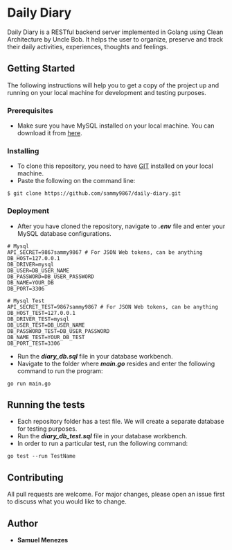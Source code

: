 # Daily Diary
Daily Diary is a RESTful backend server implemented in Golang using Clean Architecture by Uncle Bob. It helps the user to organize, preserve and track their daily activities, experiences, thoughts and feelings.

## Getting Started
The following instructions will help you to get a copy of the project up and running on your local machine for development and testing purposes.

### Prerequisites
* Make sure you have MySQL installed on your local machine. You can download it from  [here](https://dev.mysql.com/downloads/installer/).

### Installing
* To clone this repository, you need to have [GIT](https://git-scm.com) installed on your local machine.
* Paste the following on the command line:
```
$ git clone https://github.com/sammy9867/daily-diary.git
```

### Deployment
* After you have cloned the repository, navigate to ***.env*** file and enter your MySQL database configurations.
```
# Mysql
API_SECRET=9867sammy9867 # For JSON Web tokens, can be anything
DB_HOST=127.0.0.1
DB_DRIVER=mysql 
DB_USER=DB_USER_NAME
DB_PASSWORD=DB_USER_PASSWORD
DB_NAME=YOUR_DB
DB_PORT=3306

# Mysql Test
API_SECRET_TEST=9867sammy9867 # For JSON Web tokens, can be anything
DB_HOST_TEST=127.0.0.1
DB_DRIVER_TEST=mysql 
DB_USER_TEST=DB_USER_NAME
DB_PASSWORD_TEST=DB_USER_PASSWORD
DB_NAME_TEST=YOUR_DB_TEST
DB_PORT_TEST=3306
```
* Run the ***diary_db.sql*** file in your database workbench.
* Navigate to the folder where ***main.go*** resides and enter the following command to run the program:
```
go run main.go
```
## Running the tests
* Each repository folder has a test file. We will create a separate database for testing purposes. 
* Run the ***diary_db_test.sql*** file in your database workbench.
* In order to run a particular test, run the following command:
```
go test --run TestName
```


## Contributing
All pull requests are welcome. For major changes, please open an issue first to discuss what you would like to change.

## Author
* **Samuel Menezes**
